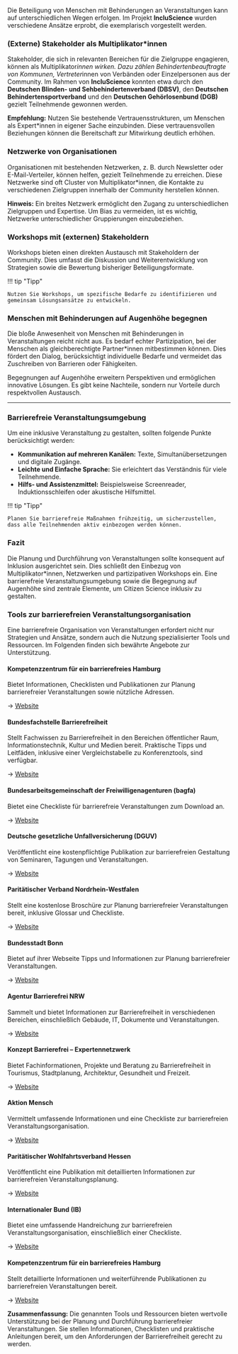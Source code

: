 Die Beteiligung von Menschen mit Behinderungen an Veranstaltungen kann auf unterschiedlichen Wegen erfolgen. Im Projekt **IncluScience** wurden verschiedene Ansätze erprobt, die exemplarisch vorgestellt werden.

### (Externe) Stakeholder als Multiplikator\*innen

Stakeholder, die sich in relevanten Bereichen für die Zielgruppe engagieren, können als Multiplikator*innen wirken. Dazu zählen Behindertenbeauftragte von Kommunen, Vertreter*innen von Verbänden oder Einzelpersonen aus der Community. Im Rahmen von **IncluScience** konnten etwa durch den **Deutschen Blinden- und Sehbehindertenverband (DBSV)**, den **Deutschen Behindertensportverband** und den **Deutschen Gehörlosenbund (DGB)** gezielt Teilnehmende gewonnen werden.

**Empfehlung:** Nutzen Sie bestehende Vertrauensstrukturen, um Menschen als Expert\*innen in eigener Sache einzubinden. Diese vertrauensvollen Beziehungen können die Bereitschaft zur Mitwirkung deutlich erhöhen.

### Netzwerke von Organisationen

Organisationen mit bestehenden Netzwerken, z. B. durch Newsletter oder E-Mail-Verteiler, können helfen, gezielt Teilnehmende zu erreichen. Diese Netzwerke sind oft Cluster von Multiplikator\*innen, die Kontakte zu verschiedenen Zielgruppen innerhalb der Community herstellen können.

**Hinweis:** Ein breites Netzwerk ermöglicht den Zugang zu unterschiedlichen Zielgruppen und Expertise. Um Bias zu vermeiden, ist es wichtig, Netzwerke unterschiedlicher Gruppierungen einzubeziehen.

### Workshops mit (externen) Stakeholdern

Workshops bieten einen direkten Austausch mit Stakeholdern der Community. Dies umfasst die Diskussion und Weiterentwicklung von Strategien sowie die Bewertung bisheriger Beteiligungsformate.

!!! tip "Tipp"

    Nutzen Sie Workshops, um spezifische Bedarfe zu identifizieren und gemeinsam Lösungsansätze zu entwickeln.

### Menschen mit Behinderungen auf Augenhöhe begegnen

Die bloße Anwesenheit von Menschen mit Behinderungen in Veranstaltungen reicht nicht aus. Es bedarf echter Partizipation, bei der Menschen als gleichberechtigte Partner\*innen mitbestimmen können. Dies fördert den Dialog, berücksichtigt individuelle Bedarfe und vermeidet das Zuschreiben von Barrieren oder Fähigkeiten.

Begegnungen auf Augenhöhe erweitern Perspektiven und ermöglichen innovative Lösungen. Es gibt keine Nachteile, sondern nur Vorteile durch respektvollen Austausch.

---

### Barrierefreie Veranstaltungsumgebung

Um eine inklusive Veranstaltung zu gestalten, sollten folgende Punkte berücksichtigt werden:

* **Kommunikation auf mehreren Kanälen:** Texte, Simultanübersetzungen und digitale Zugänge.  
* **Leichte und Einfache Sprache:** Sie erleichtert das Verständnis für viele Teilnehmende.  
* **Hilfs- und Assistenzmittel:** Beispielsweise Screenreader, Induktionsschleifen oder akustische Hilfsmittel.

!!! tip "Tipp"

    Planen Sie barrierefreie Maßnahmen frühzeitig, um sicherzustellen, dass alle Teilnehmenden aktiv einbezogen werden können.

### Fazit

Die Planung und Durchführung von Veranstaltungen sollte konsequent auf Inklusion ausgerichtet sein. Dies schließt den Einbezug von Multiplikator\*innen, Netzwerken und partizipativen Workshops ein. Eine barrierefreie Veranstaltungsumgebung sowie die Begegnung auf Augenhöhe sind zentrale Elemente, um Citizen Science inklusiv zu gestalten.

### Tools zur barrierefreien Veranstaltungsorganisation

Eine barrierefreie Organisation von Veranstaltungen erfordert nicht nur Strategien und Ansätze, sondern auch die Nutzung spezialisierter Tools und Ressourcen. Im Folgenden finden sich bewährte Angebote zur Unterstützung.

#### Kompetenzzentrum für ein barrierefreies Hamburg

Bietet Informationen, Checklisten und Publikationen zur Planung barrierefreier Veranstaltungen sowie nützliche Adressen.

-> [Website](https://kompetent-barrierefrei.de)

#### Bundesfachstelle Barrierefreiheit

Stellt Fachwissen zu Barrierefreiheit in den Bereichen öffentlicher Raum, Informationstechnik, Kultur und Medien bereit. Praktische Tipps und Leitfäden, inklusive einer Vergleichstabelle zu Konferenztools, sind verfügbar.

-> [Website](https://bundesfachstelle-barrierefreiheit.de)

#### Bundesarbeitsgemeinschaft der Freiwilligenagenturen (bagfa)

Bietet eine Checkliste für barrierefreie Veranstaltungen zum Download an.

-> [Website](https://bagfa.de)

#### Deutsche gesetzliche Unfallversicherung (DGUV)

Veröffentlicht eine kostenpflichtige Publikation zur barrierefreien Gestaltung von Seminaren, Tagungen und Veranstaltungen.

-> [Website](https://publikationen.dguv.de/regelwerk/dguv-informationen/3336/gestaltung-barrierefreier-tagungen-seminare-und-sonstiger-veranstaltungen)

#### Paritätischer Verband Nordrhein-Westfalen

Stellt eine kostenlose Broschüre zur Planung barrierefreier Veranstaltungen bereit, inklusive Glossar und Checkliste.

-> [Website](https://www.paritaet-nrw.org/fileadmin/EigeneDateien/05-service/publikationen/broschueren/barriere-checker-nrw_paritaet-nrw.pdf)

#### Bundesstadt Bonn

Bietet auf ihrer Webseite Tipps und Informationen zur Planung barrierefreier Veranstaltungen.

-> [Website](https://bonn.de) 

#### Agentur Barrierefrei NRW

Sammelt und bietet Informationen zur Barrierefreiheit in verschiedenen Bereichen, einschließlich Gebäude, IT, Dokumente und Veranstaltungen.

-> [Website](https://ab-nrw.de)

#### Konzept Barrierefrei – Expertennetzwerk

Bietet Fachinformationen, Projekte und Beratung zu Barrierefreiheit in Tourismus, Stadtplanung, Architektur, Gesundheit und Freizeit.

-> [Website](https://konzept-barrierefrei.de)

#### Aktion Mensch

Vermittelt umfassende Informationen und eine Checkliste zur barrierefreien Veranstaltungsorganisation.

-> [Website](https://aktion-mensch.de)

#### Paritätischer Wohlfahrtsverband Hessen

Veröffentlicht eine Publikation mit detaillierten Informationen zur barrierefreien Veranstaltungsplanung.

-> [Website](https://paritaet-hessen.org)

#### Internationaler Bund (IB)

Bietet eine umfassende Handreichung zur barrierefreien Veranstaltungsorganisation, einschließlich einer Checkliste.

-> [Website](https://inklusion.ib.de)

#### Kompetenzzentrum für ein barrierefreies Hamburg

Stellt detaillierte Informationen und weiterführende Publikationen zu barrierefreien Veranstaltungen bereit.

-> [Website](https://kompetent-barrierefrei.de)

**Zusammenfassung:** Die genannten Tools und Ressourcen bieten wertvolle Unterstützung bei der Planung und Durchführung barrierefreier Veranstaltungen. Sie stellen Informationen, Checklisten und praktische Anleitungen bereit, um den Anforderungen der Barrierefreiheit gerecht zu werden.
